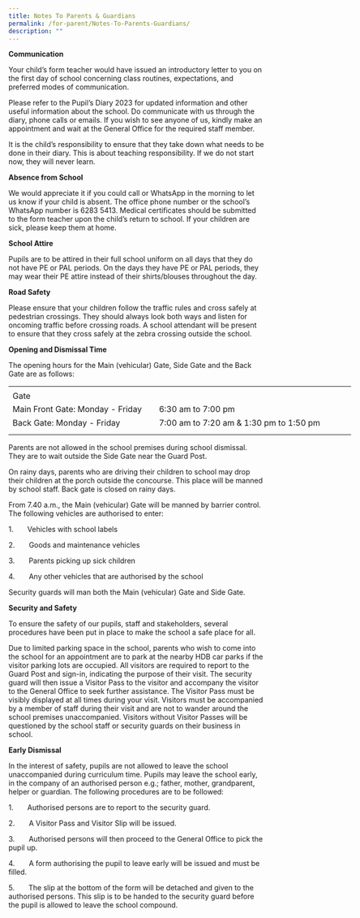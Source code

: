 ```yaml
---
title: Notes To Parents & Guardians
permalink: /for-parent/Notes-To-Parents-Guardians/
description: ""
---
```


**Communication**

Your child’s form teacher would have issued an introductory letter to you on the first day of school concerning class routines, expectations, and preferred modes of communication.

Please refer to the Pupil’s Diary 2023 for updated information and other useful information about the school. Do communicate with us through the diary, phone calls or emails. If you wish to see anyone of us, kindly make an appointment and wait at the General Office for the required staff member.

It is the child’s responsibility to ensure that they take down what needs to be done in their diary. This is about teaching responsibility. If we do not start now, they will never learn.

**Absence from School**

We would appreciate it if you could call or WhatsApp in the morning to let us know if your child is absent. The office phone number or the school’s WhatsApp number is 6283 5413. Medical certificates should be submitted to the form teacher upon the child’s return to school. If your children are sick, please keep them at home.

**School Attire**

Pupils are to be attired in their full school uniform on all days that they do not have PE or PAL periods. On the days they have PE or PAL periods, they may wear their PE attire instead of their shirts/blouses throughout the day. 

**Road Safety**

Please ensure that your children follow the traffic rules and cross safely at pedestrian crossings. They should always look both ways and listen for oncoming traffic before crossing roads. A school attendant will be present to ensure that they cross safely at the zebra crossing outside the school.

**Opening and Dismissal Time** 

The opening hours for the Main (vehicular) Gate, Side Gate and the Back Gate are as follows:

<table border="0" cellpadding="0" cellspacing="0" width="675" style="border-collapse:
 collapse;width:507pt"><colgroup><col width="285" style="mso-width-source:userset;mso-width-alt:10422;width:214pt"> <col width="390" style="mso-width-source:userset;mso-width-alt:14262;width:293pt"></colgroup><tbody><tr height="5" style="mso-height-source:userset;height:3.75pt"><td height="5" width="285" style="height:3.75pt;width:214pt"><a name="RANGE!F3:G7"></a></td><td width="390" style="width:293pt"></td></tr><tr height="21" style="height:15.75pt"><td colspan="2" height="21" class="xl68" style="height:15.75pt">Gate</td></tr><tr height="21" style="height:15.75pt"><td height="21" class="xl70" width="285" style="height:15.75pt;width:214pt">Main Front Gate: Monday - Friday&nbsp;&nbsp;</td><td class="xl69" style="border-top:none">6:30 am to 7:00 pm &nbsp; &nbsp; &nbsp; &nbsp; &nbsp; &nbsp; &nbsp; &nbsp; &nbsp; &nbsp; &nbsp; &nbsp;</td></tr><tr height="21" style="height:15.75pt"><td height="21" class="xl71" width="285" style="height:15.75pt;width:214pt">Back Gate: Monday - Friday&nbsp; &nbsp;</td><td class="xl72" width="390" style="border-top:none;width:293pt;outline: 0px;
  margin-right:0px;padding-bottom:2px;padding-top:2px"><div style="outline: 0px;line-height:22.4px;margin-right:0px;padding-bottom:
  0px;padding-top:0px">7:00 am to 7:20 am &amp; 1:30 pm to 1:50 pm</div></td></tr><tr height="10" style="mso-height-source:userset;height:7.5pt"><td height="10" class="xl66" style="height:7.5pt"></td><td class="xl67" width="390" style="width:293pt"></td></tr></tbody></table>

Parents are not allowed in the school premises during school dismissal. They are to wait outside the Side Gate near the Guard Post.

On rainy days, parents who are driving their children to school may drop their children at the porch outside the concourse. This place will be manned by school staff. Back gate is closed on rainy days.

From 7.40 a.m., the Main (vehicular) Gate will be manned by barrier control. The following vehicles are authorised to enter:

1.       Vehicles with school labels

2.       Goods and maintenance vehicles

3.       Parents picking up sick children

4.       Any other vehicles that are authorised by the school

Security guards will man both the Main (vehicular) Gate and Side Gate.

**Security and Safety** 

To ensure the safety of our pupils, staff and stakeholders, several procedures have been put in place to make the school a safe place for all. 

Due to limited parking space in the school, parents who wish to come into the school for an appointment are to park at the nearby HDB car parks if the visitor parking lots are occupied. All visitors are required to report to the Guard Post and sign-in, indicating the purpose of their visit. The security guard will then issue a Visitor Pass to the visitor and accompany the visitor to the General Office to seek further assistance. The Visitor Pass must be visibly displayed at all times during your visit. Visitors must be accompanied by a member of staff during their visit and are not to wander around the school premises unaccompanied. Visitors without Visitor Passes will be questioned by the school staff or security guards on their business in school.

**Early Dismissal**

In the interest of safety, pupils are not allowed to leave the school unaccompanied during curriculum time. Pupils may leave the school early, in the company of an authorised person e.g.; father, mother, grandparent, helper or guardian. The following procedures are to be followed:

1.       Authorised persons are to report to the security guard.

2.       A Visitor Pass and Visitor Slip will be issued.

3.       Authorised persons will then proceed to the General Office to pick the pupil up.

4.       A form authorising the pupil to leave early will be issued and must be filled.

5.       The slip at the bottom of the form will be detached and given to the authorised persons. This slip is to be handed to the security guard before the pupil is allowed to leave the school compound.